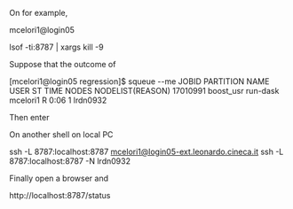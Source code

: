 On for example,
  
mcelori1@login05

lsof -ti:8787 | xargs kill -9

Suppose that the outcome of

[mcelori1@login05 regression]$ squeue --me
             JOBID PARTITION     NAME     USER ST       TIME  NODES NODELIST(REASON)
          17010991 boost_usr run-dask mcelori1  R       0:06      1 lrdn0932


Then enter

On another shell on local PC

ssh -L 8787:localhost:8787 mcelori1@login05-ext.leonardo.cineca.it ssh -L 8787:localhost:8787 -N lrdn0932

Finally open a browser and

http://localhost:8787/status

